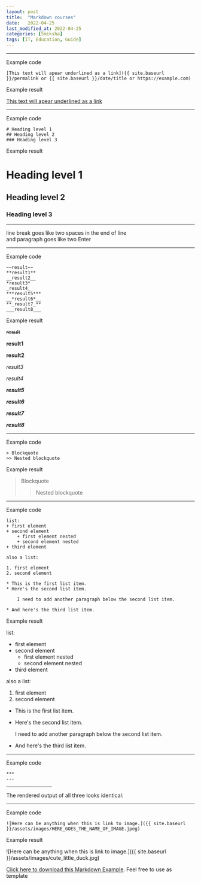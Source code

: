 ```yaml
---
layout: post
title:  "Markdown courses"
date:   2022-04-25 
last_modified_at: 2022-04-25 
categories: [Smiksha]
tags: [IT, Education, Guide]
---
```



***
Example code

	[This text will apear underlined as a link]({{ site.baseurl }}/permalink or {{ site.baseurl }}/date/title or https://example.com)

Example result

[This text will apear underlined as a link](https://example.com)

***	
Example code

	# Heading level 1
	## Heading level 2
	### Heading level 3
	
Example result

# Heading level 1
## Heading level 2
### Heading level 3

***

line break goes like two spaces in the end of line  
and paragraph goes like two Enter

***
Example code
	
	~~result~~
	**result1**
	__result2__
	*result3*
	_result4_
	***result5***
	__*result6*__
	**_result7_**
	___result8___
	
Example result

~~result~~

**result1**

__result2__

*result3*

_result4_

***result5***

__*result6*__

**_result7_**

___result8___

***
Example code

	> Blockquote
	>> Nested blockquote

Example result

> Blockquote
>> Nested blockquote

***
Example code

	list:
	+ first element
	+ second element
		+ first element nested
		+ second element nested
	+ third element

	also a list:

	1. first element
	2. second element

	* This is the first list item.
	* Here's the second list item.

	    I need to add another paragraph below the second list item.

	* And here's the third list item.

Example result 

list:
+ first element
+ second element
	+ first element nested
	+ second element nested
+ third element

also a list:

1. first element
2. second element

* This is the first list item.
* Here's the second list item.

    I need to add another paragraph below the second list item.

* And here's the third list item.

***
Example code

	***
	---
	_________________
	
The rendered output of all three looks identical:

***

Example code

	![Here can be anything when this is link to image.]({{ site.baseurl }}/assets/images/HERE_GOES_THE_NAME_OF_IMAGE.jpeg)

Example result

![Here can be anything when this is link to image.]({{ site.baseurl }}/assets/images/cute_little_duck.jpg)

[Click here to download this Markdown Example](/2022-04-25-test.md). Feel free to use as template
